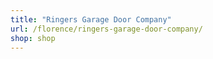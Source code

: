 ```yaml
---
title: "Ringers Garage Door Company"
url: /florence/ringers-garage-door-company/
shop: shop
---
```

